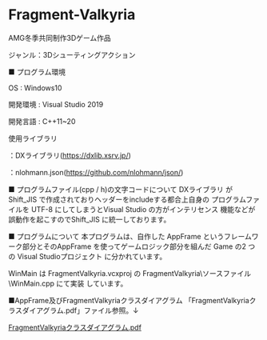 # Fragment-Valkyria

AMG冬季共同制作3Dゲーム作品

ジャンル：3Dシューティングアクション

■ プログラム環境

OS : Windows10

開発環境 : Visual Studio 2019

開発言語 : C++11~20

使用ライブラリ

：DXライブラリ(https://dxlib.xsrv.jp/)

：nlohmann.json(https://github.com/nlohmann/json/)



■ プログラムファイル(cpp / h)の文字コードについて
DXライブラリ が Shift_JIS で作成されておりヘッダーをincludeする都合上自身の
プログラムファイルを UTF-8 にしてしまうとVisual Studio の方がインテリセンス
機能などが誤動作を起こすのでShift_JIS に統一しております。



■ プログラムについて
 本プログラムは、自作した AppFrame というフレームワーク部分とそのAppFrame
を使ってゲームロジック部分を組んだ Game の2 つの Visual Studioプロジェクト
に分かれています。


 WinMain は FragmentValkyria.vcxproj の FragmentValkyria\ソースファイル\WinMain.cpp にて実装
しています。


■AppFrame及びFragmentValkyriaクラスダイアグラム
「FragmentValkyriaクラスダイアグラム.pdf」ファイル参照。↓

[FragmentValkyriaクラスダイアグラム.pdf](https://github.com/NAOFUMISATO/Fragment-Valkyria/files/8641152/FragmentValkyria.pdf)
